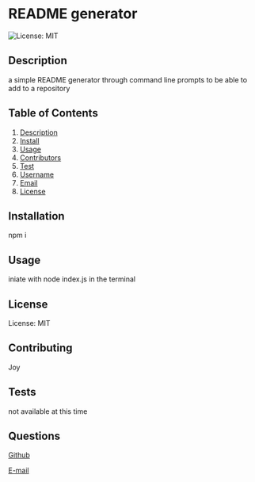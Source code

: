 
# README generator

![License: MIT](https://img.shields.io/badge/License-MIT-yellow.svg)

## Description
a simple README generator through command line prompts to be able to add to a repository

## Table of Contents
1. [Description](#description)
2. [Install](#installation)
3. [Usage](#usage)
4. [Contributors](#contributing)
5. [Test](#tests)
6. [Username](#questions)
7. [Email](#questions)
8. [License](#license)

## Installation
npm i

## Usage
iniate with node index.js in the terminal

## License

License: MIT

## Contributing
Joy 

## Tests
not available at this time

## Questions
[Github](https://github.com/joyfullyx)

[E-mail](mailto:joy@joy.com)
